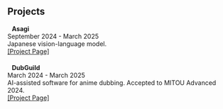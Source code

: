 ## Projects

<h4 style="margin:0 10px 0;">Asagi</h4>
<p style="margin:0 0 20px;">
  September 2024 - March 2025<br>
  Japanese vision-language model.<br>
  <a href="https://uehara-mech.github.io/asagi-vlm">
    <autocolor>[Project Page]</autocolor>
  </a>
</p>

<h4 style="margin:0 10px 0;">DubGuild</h4>
<p style="margin:0 0 20px;">
  March 2024 - March 2025<br>
  AI-assisted software for anime dubbing. Accepted to MITOU Advanced 2024.<br>
  <a href="https://dubguild.com">
    <autocolor>[Project Page]</autocolor>
  </a>
</p>
